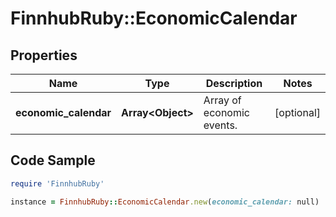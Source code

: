 # FinnhubRuby::EconomicCalendar

## Properties

Name | Type | Description | Notes
------------ | ------------- | ------------- | -------------
**economic_calendar** | **Array&lt;Object&gt;** | Array of economic events. | [optional] 

## Code Sample

```ruby
require 'FinnhubRuby'

instance = FinnhubRuby::EconomicCalendar.new(economic_calendar: null)
```


